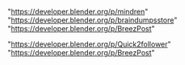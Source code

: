 "https://developer.blender.org/p/mindren"
"https://developer.blender.org/p/braindumpsstore"
"https://developer.blender.org/p/BreezPost"
 
"https://developer.blender.org/p/Quick2follower"
"https://developer.blender.org/p/BreezPost"
 

